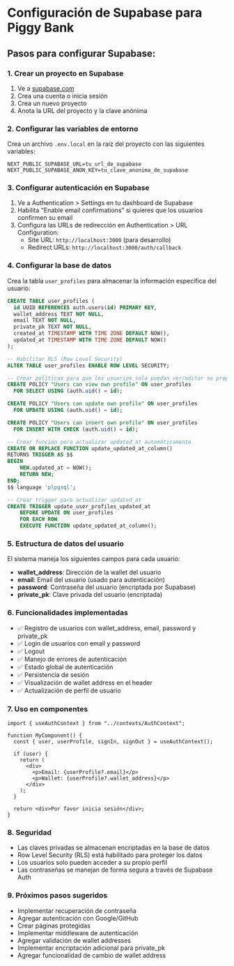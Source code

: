# Configuración de Supabase para Piggy Bank

## Pasos para configurar Supabase:

### 1. Crear un proyecto en Supabase

1. Ve a [supabase.com](https://supabase.com)
2. Crea una cuenta o inicia sesión
3. Crea un nuevo proyecto
4. Anota la URL del proyecto y la clave anónima

### 2. Configurar las variables de entorno

Crea un archivo `.env.local` en la raíz del proyecto con las siguientes variables:

```env
NEXT_PUBLIC_SUPABASE_URL=tu_url_de_supabase
NEXT_PUBLIC_SUPABASE_ANON_KEY=tu_clave_anonima_de_supabase
```

### 3. Configurar autenticación en Supabase

1. Ve a Authentication > Settings en tu dashboard de Supabase
2. Habilita "Enable email confirmations" si quieres que los usuarios confirmen su email
3. Configura las URLs de redirección en Authentication > URL Configuration:
   - Site URL: `http://localhost:3000` (para desarrollo)
   - Redirect URLs: `http://localhost:3000/auth/callback`

### 4. Configurar la base de datos

Crea la tabla `user_profiles` para almacenar la información específica del usuario:

```sql
CREATE TABLE user_profiles (
  id UUID REFERENCES auth.users(id) PRIMARY KEY,
  wallet_address TEXT NOT NULL,
  email TEXT NOT NULL,
  private_pk TEXT NOT NULL,
  created_at TIMESTAMP WITH TIME ZONE DEFAULT NOW(),
  updated_at TIMESTAMP WITH TIME ZONE DEFAULT NOW()
);

-- Habilitar RLS (Row Level Security)
ALTER TABLE user_profiles ENABLE ROW LEVEL SECURITY;

-- Crear políticas para que los usuarios solo puedan ver/editar su propio perfil
CREATE POLICY "Users can view own profile" ON user_profiles
  FOR SELECT USING (auth.uid() = id);

CREATE POLICY "Users can update own profile" ON user_profiles
  FOR UPDATE USING (auth.uid() = id);

CREATE POLICY "Users can insert own profile" ON user_profiles
  FOR INSERT WITH CHECK (auth.uid() = id);

-- Crear función para actualizar updated_at automáticamente
CREATE OR REPLACE FUNCTION update_updated_at_column()
RETURNS TRIGGER AS $$
BEGIN
    NEW.updated_at = NOW();
    RETURN NEW;
END;
$$ language 'plpgsql';

-- Crear trigger para actualizar updated_at
CREATE TRIGGER update_user_profiles_updated_at
    BEFORE UPDATE ON user_profiles
    FOR EACH ROW
    EXECUTE FUNCTION update_updated_at_column();
```

### 5. Estructura de datos del usuario

El sistema maneja los siguientes campos para cada usuario:

- **wallet_address**: Dirección de la wallet del usuario
- **email**: Email del usuario (usado para autenticación)
- **password**: Contraseña del usuario (encriptada por Supabase)
- **private_pk**: Clave privada del usuario (encriptada)

### 6. Funcionalidades implementadas

- ✅ Registro de usuarios con wallet_address, email, password y private_pk
- ✅ Login de usuarios con email y password
- ✅ Logout
- ✅ Manejo de errores de autenticación
- ✅ Estado global de autenticación
- ✅ Persistencia de sesión
- ✅ Visualización de wallet address en el header
- ✅ Actualización de perfil de usuario

### 7. Uso en componentes

```tsx
import { useAuthContext } from "../contexts/AuthContext";

function MyComponent() {
  const { user, userProfile, signIn, signOut } = useAuthContext();

  if (user) {
    return (
      <div>
        <p>Email: {userProfile?.email}</p>
        <p>Wallet: {userProfile?.wallet_address}</p>
      </div>
    );
  }

  return <div>Por favor inicia sesión</div>;
}
```

### 8. Seguridad

- Las claves privadas se almacenan encriptadas en la base de datos
- Row Level Security (RLS) está habilitado para proteger los datos
- Los usuarios solo pueden acceder a su propio perfil
- Las contraseñas se manejan de forma segura a través de Supabase Auth

### 9. Próximos pasos sugeridos

- Implementar recuperación de contraseña
- Agregar autenticación con Google/GitHub
- Crear páginas protegidas
- Implementar middleware de autenticación
- Agregar validación de wallet addresses
- Implementar encriptación adicional para private_pk
- Agregar funcionalidad de cambio de wallet address
